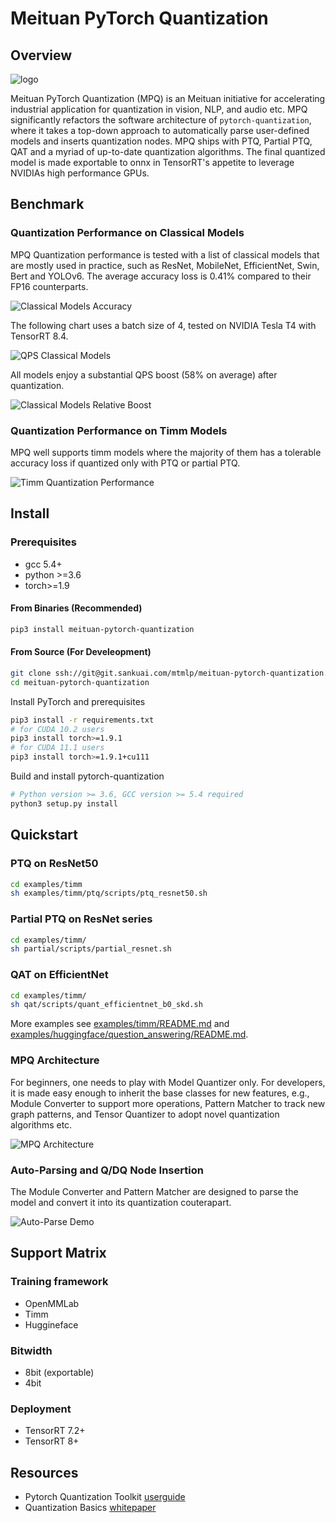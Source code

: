 # Meituan PyTorch Quantization

## Overview

![logo](assets/mpq_logo.png)

Meituan PyTorch Quantization (MPQ) is an Meituan initiative for accelerating industrial application for quantization in vision, NLP, and audio etc. MPQ significantly refactors the software architecture of `pytorch-quantization`, where it takes a top-down approach to automatically parse user-defined models and inserts quantization nodes. MPQ ships with PTQ, Partial PTQ, QAT and a myriad of up-to-date quantization algorithms. The final quantized model is made exportable to onnx in TensorRT's appetite to leverage NVIDIAs high performance GPUs.

## Benchmark

### Quantization Performance on Classical Models 

MPQ Quantization performance is tested with a list of classical models that are mostly used in practice, such as ResNet, MobileNet, EfficientNet, Swin, Bert and YOLOv6. The average accuracy loss is 0.41% compared to their FP16 counterparts.

![Classical Models Accuracy](assets/sop_acc.png)

The following chart uses a batch size of 4, tested on NVIDIA Tesla T4 with TensorRT 8.4.

![QPS Classical Models](assets/sop_perf.png)

All models enjoy a substantial QPS boost (58% on average) after quantization.

![Classical Models Relative Boost](assets/sop_rel_boost.png)

### Quantization Performance on Timm Models

MPQ well supports timm models where the majority of them has a tolerable accuracy loss if quantized only with PTQ or partial PTQ.

![Timm Quantization Performance](assets/Timm_PTQ_perf.png)

## Install

### Prerequisites

- gcc 5.4+
- python >=3.6
- torch>=1.9

#### From Binaries (Recommended)

```bash
pip3 install meituan-pytorch-quantization
```

#### From Source (For Develeopment)

```bash
git clone ssh://git@git.sankuai.com/mtmlp/meituan-pytorch-quantization.git
cd meituan-pytorch-quantization
```

Install PyTorch and prerequisites
```bash
pip3 install -r requirements.txt
# for CUDA 10.2 users
pip3 install torch>=1.9.1
# for CUDA 11.1 users
pip3 install torch>=1.9.1+cu111
```

Build and install pytorch-quantization
```bash
# Python version >= 3.6, GCC version >= 5.4 required
python3 setup.py install
```

## Quickstart

### PTQ on ResNet50 
```bash
cd examples/timm
sh examples/timm/ptq/scripts/ptq_resnet50.sh
```

### Partial PTQ on ResNet series

```bash
cd examples/timm/
sh partial/scripts/partial_resnet.sh
```
### QAT on EfficientNet
```bash
cd examples/timm/
sh qat/scripts/quant_efficientnet_b0_skd.sh
```

More examples see [examples/timm/README.md](examples/timm/README.md) and [examples/huggingface/question_answering/README.md](examples/huggingface/question_answering/README.md).

### MPQ Architecture

For beginners, one needs to play with Model Quantizer only. For developers, it is made easy enough to inherit the base classes for new features, e.g., Module Converter to support more operations, Pattern Matcher to track new graph patterns, and Tensor Quantizer to adopt novel quantization algorithms etc.

![MPQ Architecture](assets/architecture.png)

### Auto-Parsing and Q/DQ Node Insertion

The Module Converter and Pattern Matcher are designed to parse the model and convert it into its quantization couterapart.

![Auto-Parse Demo](assets/auto_parse_demo.gif)


## Support Matrix

### Training framework
- OpenMMLab
- Timm
- Huggineface

### Bitwidth
- 8bit (exportable)
- 4bit

### Deployment
- TensorRT 7.2+
- TensorRT 8+

## Resources

* Pytorch Quantization Toolkit [userguide](https://docs.nvidia.com/deeplearning/tensorrt/pytorch-quantization-toolkit/docs/userguide.html)
* Quantization Basics [whitepaper](https://arxiv.org/abs/2004.09602)

